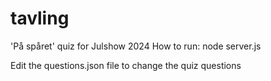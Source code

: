# tavling
'På spåret' quiz for Julshow 2024
How to run: node server.js

Edit the questions.json file to change the quiz questions
